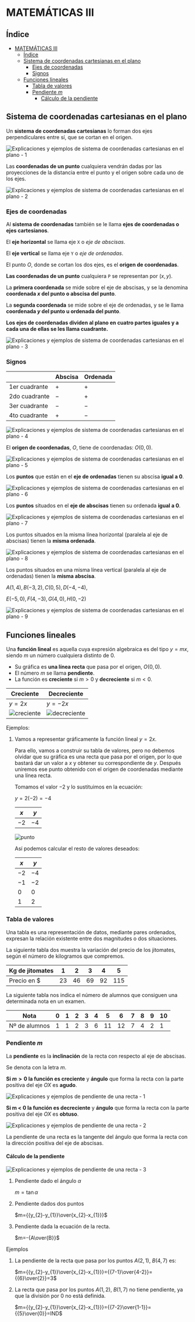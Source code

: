 # MATEMÁTICAS III

## Índice

- [MATEMÁTICAS III](#matemáticas-iii)
  - [Índice](#índice)
  - [Sistema de coordenadas cartesianas en el plano](#sistema-de-coordenadas-cartesianas-en-el-plano)
    - [Ejes de coordenadas](#ejes-de-coordenadas)
    - [Signos](#signos)
  - [Funciones lineales](#funciones-lineales)
    - [Tabla de valores](#tabla-de-valores)
    - [Pendiente $m$](#pendiente-m)
      - [Cálculo de la pendiente](#cálculo-de-la-pendiente)

## Sistema de coordenadas cartesianas en el plano

Un **sistema de coordenadas cartesianas** lo forman dos ejes perpendiculares entre sí, que se cortan en el origen.

![Explicaciones y ejemplos de sistema de coordenadas cartesianas en el plano - 1](img/sistema-de-coordenadas-cartesianas-en-el-plano-1.gif)

Las **coordenadas de un punto** cualquiera vendrán dadas por las proyecciones de la distancia entre el punto y el origen sobre cada uno de los ejes.

![Explicaciones y ejemplos de sistema de coordenadas cartesianas en el plano - 2](img/sistema-de-coordenadas-cartesianas-en-el-plano-2.gif)

### Ejes de coordenadas

Al **sistema de coordenadas** también se le llama **ejes de coordenadas o ejes cartesianos**.

El **eje horizontal** se llama eje `X` o *eje de abscisas*.

El **eje vertical** se llama eje `Y` o *eje de ordenadas*.

El punto $O$, donde se cortan los dos ejes, es el **origen de coordenadas**.

**Las coordenadas de un punto** cualquiera `P` se representan por $(x, y)$.

La **primera coordenada** se mide sobre el eje de abscisas, y se la denomina **coordenada $x$ del punto o abscisa del punto**.

La **segunda coordenada** se mide sobre el eje de ordenadas, y se le llama **coordenada $y$ del punto u ordenada del punto**.

**Los ejes de coordenadas dividen al plano en cuatro partes iguales y a cada una de ellas se les llama cuadrante.**

![Explicaciones y ejemplos de sistema de coordenadas cartesianas en el plano - 3](img/sistema-de-coordenadas-cartesianas-en-el-plano-3.gif)

### Signos

||Abscisa|Ordenada|
|-|-|-|
|1er cuadrante|+|+|
|2do cuadrante|−|+|
|3er cuadrante|−|−|
|4to cuadrante|+|−|

![Explicaciones y ejemplos de sistema de coordenadas cartesianas en el plano - 4](img/sistema-de-coordenadas-cartesianas-en-el-plano-4.gif)

El **origen de coordenadas**, $O$, tiene de coordenadas: $O(0, 0)$.

![Explicaciones y ejemplos de sistema de coordenadas cartesianas en el plano - 5](img/sistema-de-coordenadas-cartesianas-en-el-plano-5.gif)

Los **puntos** que están en el **eje de ordenadas** tienen su abscisa **igual a $0$**.

![Explicaciones y ejemplos de sistema de coordenadas cartesianas en el plano - 6](img/sistema-de-coordenadas-cartesianas-en-el-plano-6.gif)

Los **puntos** situados en el **eje de abscisas** tienen su ordenada **igual a $0$**.

![Explicaciones y ejemplos de sistema de coordenadas cartesianas en el plano - 7](img/sistema-de-coordenadas-cartesianas-en-el-plano-7.gif)

Los puntos situados en la misma línea horizontal (paralela al eje de abscisas) tienen la **misma ordenada**.

![Explicaciones y ejemplos de sistema de coordenadas cartesianas en el plano - 8](img/sistema-de-coordenadas-cartesianas-en-el-plano-8.gif)

Los puntos situados en una misma línea vertical (paralela al eje de ordenadas) tienen la **misma abscisa**.

$A(1, 4), B(-3, 2), C(0, 5), D(-4, -4),$

$E(-5, 0), F(4, -3), G(4, 0), H(0, -2)$

![Explicaciones y ejemplos de sistema de coordenadas cartesianas en el plano - 9](img/sistema-de-coordenadas-cartesianas-en-el-plano-9.gif)

## Funciones lineales

Una **función lineal** es aquella cuya expresión algebraica es del tipo $y = mx$, siendo $m$ un número cualquiera distinto de $0$.

- Su gráfica es **una línea recta** que pasa por el origen, $O(0,0)$.
- El número $m$ se llama **pendiente**.
- La función es **creciente** si $m > 0$ y **decreciente** si $m < 0$.
  
|Creciente|Decreciente|
|-|-|
|$y=2x$|$y=-2x$|
|![creciente](img/creciente.png)|![decreciente](img/decreciente.png)|

Ejemplos:

1. Vamos a representar gráficamente la función lineal $y = 2x$.

    Para ello, vamos a construir su tabla de valores, pero no debemos olvidar que su gráfica es una recta que pasa por el origen, por lo que bastará dar un valor a $x$ y obtener su correspondiente de $y$. Después uniremos ese punto obtenido con el origen de coordenadas mediante una línea recta.

    Tomamos el valor $-2$ y lo sustituimos en la ecuación:

    $y=2(-2)=-4$

    |$x$|$y$|
    |-|-|
    |$-2$|$-4$|

    ![punto](img/punto.png)

    Así podemos calcular el resto de valores deseados:

    |$x$|$y$|
    |-|-|
    |$-2$|$-4$|
    |$-1$|$-2$|
    |$0$|$0$|
    |$1$|$2$|

### Tabla de valores

Una tabla es una representación de datos, mediante pares ordenados, expresan la relación existente entre dos magnitudes o dos situaciones.

La siguiente tabla dos muestra la variación del precio de los jitomates, según el número de kilogramos que compremos.

|Kg de jitomates|1|2|3|4|5|
|-|-|-|-|-|-|
|Precio en $\$$|23|46|69|92|115|

La siguiente tabla nos indica el número de alumnos que consiguen una determinada nota en un examen.

|Nota|0|1|2|3|4|5|6|7|8|9|10|
|-|-|-|-|-|-|-|-|-|-|-|-|
|Nº de alumnos|1|1|2|3|6|11|12|7|4|2|1|

### Pendiente $m$

La **pendiente** es la **inclinación** de la recta con respecto al eje de abscisas.

Se denota con la letra $m$.

**Si $m > 0$ la función es creciente** y **ángulo** que forma la recta con la parte positiva del eje $OX$ es **agudo**.

![Explicaciones y ejemplos de pendiente de una recta - 1](img/pendiente-de-una-recta-1.gif)

**Si m < 0 la función es decreciente** y **ángulo** que forma la recta con la parte positiva del eje $OX$ es **obtuso**.

![Explicaciones y ejemplos de pendiente de una recta - 2](img/pendiente-de-una-recta-2.gif)

La pendiente de una recta es la tangente del ángulo que forma la recta con la dirección positiva del eje de abscisas.

#### Cálculo de la pendiente

![Explicaciones y ejemplos de pendiente de una recta - 3](img/pendiente-de-una-recta-3.gif)

1. Pendiente dado el ángulo $\alpha$

    $m=\tan \alpha$

2. Pendiente dados dos puntos

    $m={{y_{2}-y_{1}}\over{x_{2}-x_{1}}}$

3. Pendiente dada la ecuación de la recta.

    $m=-{A\over{B}}$

Ejemplos

1. La pendiente de la recta que pasa por los puntos $A(2, 1)$, $B(4, 7)$ es:

    $m={{y_{2}-y_{1}}\over{x_{2}-x_{1}}}={{7-1}\over{4-2}}={{6}\over{2}}=3$

2. La recta que pasa por los puntos $A(1, 2)$, $B(1, 7)$ no tiene pendiente, ya que la división por $0$ no está definida.

    $m={{y_{2}-y_{1}}\over{x_{2}-x_{1}}}={{7-2}\over{1-1}}={{5}\over{0}}=IND$

